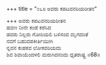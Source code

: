 +++
title = "೦೬೮ ಅವರು ಕಪಟವನರಿಯರೀತನ"

+++
ಅವರು ಕಪಟವನರಿಯರೀತನ  
ಹವಣ ನೀನೇ ಕಂಡೆ ಕರೆಸಿದ  
ಡವರು ನಿಲ್ಲರು ಗೋರಿಯಲಿ ಬಳಿಸಂದ ಮೃಗದಂತೆ  
ನವಗೆ ಬಹುದಪಕೀರ್ತಿಯೀಗಿ  
ನ್ನವನ ಕುಹಕವ ಲೋಕವರಿಯದು  
ಶಿವ ಶಿವಾಯೆಂದಳಲಿ ಮರುಗಿದನಂದು ಧೃತರಾಷ್ಟ್ರ     ॥68॥
